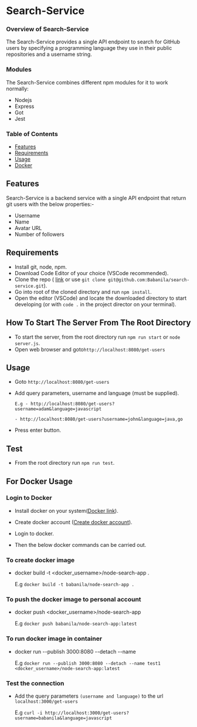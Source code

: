 # Search-Service

### Overview of Search-Service

The Search-Service provides a single API endpoint to search for
GitHub users by specifying a programming language they use in their public repositories and a
username string.

### Modules

The Search-Service combines different npm modules for it to work normally:

- Nodejs
- Express
- Got
- Jest

### Table of Contents

- [Features](#features)
- [Requirements](#requirements)
- [Usage](#usage)
- [Docker](#docker)

## Features

Search-Service is a backend service with a single API endpoint that return git users with the below properties:-

- Username
- Name
- Avatar URL
- Number of followers

## Requirements

- Install git, node, npm.
- Download Code Editor of your choice (VSCode recommended).
- Clone the repo ( [link](https://github.com/Babanila/search-service.git) or use `git clone git@github.com:Babanila/search-service.git`).
- Go into root of the cloned directory and run `npm install`.
- Open the editor (VSCode) and locate the downloaded directory to start developing (or with `code .` in the project director on your terminal).

## How To Start The Server From The Root Directory

- To start the server, from the root directory run `npm run start` or `node server.js`.
- Open web browser and goto`http://localhost:8080/get-users`

## Usage

- Goto `http://localhost:8080/get-users`

- Add query parameters, username and language (must be supplied).

  `E.g - http://localhost:8080/get-users?username=adam&language=javascript`

  `- http://localhost:8080/get-users?username=john&language=java,go`

- Press enter button.

## Test

- From the root directory run `npm run test`.

## For Docker Usage

### Login to Docker

- Install docker on your system([Docker link](https://www.docker.com/products/docker-desktop)).

- Create docker account ([Create docker account](https://hub.docker.com/)).

- Login to docker.

- Then the below docker commands can be carried out.

### To create docker image

- docker build -t <docker_username>/node-search-app .

  E.g `docker build -t babanila/node-search-app .`

### To push the docker image to personal account

- docker push <docker_username>/node-search-app

  E.g `docker push babanila/node-search-app:latest`

### To run docker image in container

- docker run --publish 3000:8080 --detach --name <container name> <image name>

  E.g `docker run --publish 3000:8080 --detach --name test1 <docker_username>/node-search-app:latest`

### Test the connection

- Add the query parameters `(username and language)` to the url `localhost:3000/get-users`

  E.g `curl -i http://localhost:3000/get-users?username=babanila&language=javascript`
